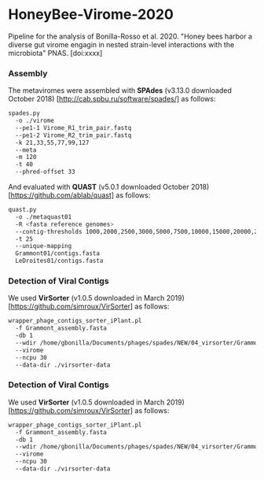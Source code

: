 # HoneyBee-Virome-2020
Pipeline for the analysis of Bonilla-Rosso et al. 2020. "Honey bees harbor a diverse gut virome engagin in nested strain-level interactions with the microbiota" PNAS. [doi:xxxx]

### Assembly
The metaviromes were assembled with **SPAdes** (v3.13.0 downloaded October 2018) [http://cab.spbu.ru/software/spades/] as follows:
```bash
spades.py 
  -o ./virome 
  --pe1-1 Virome_R1_trim_pair.fastq 
  --pe1-2 Virome_R2_trim_pair.fastq 
  -k 21,33,55,77,99,127 
  --meta 
  -m 120 
  -t 40
  --phred-offset 33
```
And evaluated with **QUAST** (v5.0.1 downloaded October 2018) [https://github.com/ablab/quast] as follows:
```bash
quast.py 
  -o ./metaquast01 
  -R <fasta reference genomes> 
  --contig-thresholds 1000,2000,2500,3000,5000,7500,10000,15000,20000,25000,30000,35000,40000,45000,50000,55000,60000,70000,80000,90000,100000 
  -t 25 
  --unique-mapping 
  Grammont01/contigs.fasta  
  LeDroites01/contigs.fasta 
```
### Detection of Viral Contigs
We used **VirSorter** (v1.0.5 downloaded in March 2019) [https://github.com/simroux/VirSorter] as follows:
```bash
wrapper_phage_contigs_sorter_iPlant.pl 
  -f Grammont_assembly.fasta 
  -db 1 
  --wdir /home/gbonilla/Documents/phages/spades/NEW/04_virsorter/Grammont_virsorter
  --virome 
  --ncpu 30 
  --data-dir ./virsorter-data
```

### Detection of Viral Contigs
We used **VirSorter** (v1.0.5 downloaded in March 2019) [https://github.com/simroux/VirSorter] as follows:
```bash
wrapper_phage_contigs_sorter_iPlant.pl 
  -f Grammont_assembly.fasta 
  -db 1 
  --wdir /home/gbonilla/Documents/phages/spades/NEW/04_virsorter/Grammont_virsorter
  --virome 
  --ncpu 30 
  --data-dir ./virsorter-data
```
